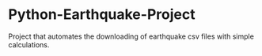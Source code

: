 # Python-Earthquake-Project
Project that automates the downloading of earthquake csv files with simple calculations.
